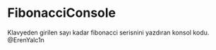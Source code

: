 # FibonacciConsole
Klavyeden girilen sayı kadar fibonacci serisnini yazdıran konsol kodu.
@ErenYalc1n
